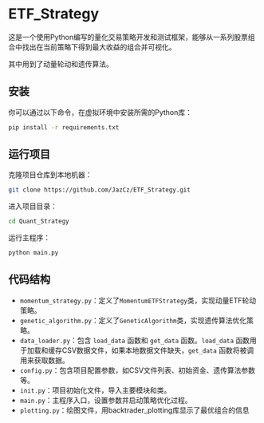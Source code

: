 # ETF_Strategy

这是一个使用Python编写的量化交易策略开发和测试框架，能够从一系列股票组合中找出在当前策略下得到最大收益的组合并可视化。

其中用到了动量轮动和遗传算法。

## 安装

你可以通过以下命令，在虚拟环境中安装所需的Python库：

```bash
pip install -r requirements.txt
```

## 运行项目

克隆项目仓库到本地机器：

```bash
git clone https://github.com/JazCz/ETF_Strategy.git
```

进入项目目录：

```bash
cd Quant_Strategy
```

运行主程序：

```bash
python main.py
```

## 代码结构

- `momentum_strategy.py`：定义了`MomentumETFStrategy`类，实现动量ETF轮动策略。
- `genetic_algorithm.py`：定义了`GeneticAlgorithm`类，实现遗传算法优化策略。
- `data_loader.py`：包含 `load_data` 函数和 `get_data` 函数。`load_data` 函数用于加载和缓存CSV数据文件，如果本地数据文件缺失，`get_data` 函数将被调用来获取数据。
- `config.py`：包含项目配置参数，如CSV文件列表、初始资金、遗传算法参数等。
- `init.py`：项目初始化文件，导入主要模块和类。
- `main.py`：主程序入口，设置参数并启动策略优化过程。
- `plotting.py`：绘图文件，用backtrader_plotting库显示了最优组合的信息
